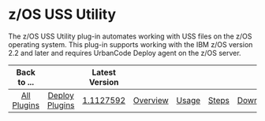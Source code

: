 
z/OS USS Utility
================

The z/OS USS Utility plug-in automates working with USS files on the z/OS operating system. This plug-in supports working with the IBM z/OS version 2.2 and later and requires UrbanCode Deploy agent on the z/OS server.

|          Back to ...          |                                |                                                                      Latest Version                                                                       |||||
|:-----------------------------:|:------------------------------:|:---------------------------------------------------------------------------------------------------------------------------------------------------------:| :---: | :---: | :---: | :---: |
| [All Plugins](../../index.md) | [Deploy Plugins](../README.md) | [1.1127592](https://raw.githubusercontent.com/UrbanCode/IBM-UCD-PLUGINS/main/files/zos-replacetokens-uss/ucd-plugins-zos-replacetokens-uss-1.1127592.zip) |[Overview](overview.md)|[Usage](usage.md)|[Steps](steps.md)|[Downloads](downloads.md)|
